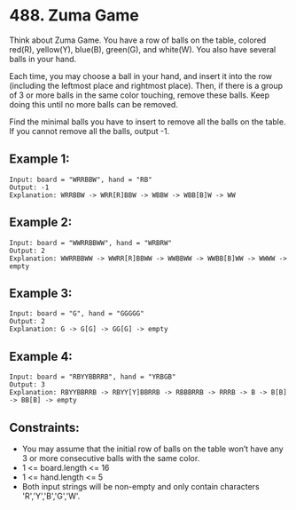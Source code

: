 # 488. Zuma Game

Think about Zuma Game. You have a row of balls on the table, colored red(R), yellow(Y), blue(B), green(G), and white(W). You also have several balls in your hand.

Each time, you may choose a ball in your hand, and insert it into the row (including the leftmost place and rightmost place). Then, if there is a group of 3 or more balls in the same color touching, remove these balls. Keep doing this until no more balls can be removed.

Find the minimal balls you have to insert to remove all the balls on the table. If you cannot remove all the balls, output -1.

## Example 1:

```
Input: board = "WRRBBW", hand = "RB"
Output: -1
Explanation: WRRBBW -> WRR[R]BBW -> WBBW -> WBB[B]W -> WW
```

## Example 2:

```
Input: board = "WWRRBBWW", hand = "WRBRW"
Output: 2
Explanation: WWRRBBWW -> WWRR[R]BBWW -> WWBBWW -> WWBB[B]WW -> WWWW -> empty
```

## Example 3:

```
Input: board = "G", hand = "GGGGG"
Output: 2
Explanation: G -> G[G] -> GG[G] -> empty 
```

## Example 4:

```
Input: board = "RBYYBBRRB", hand = "YRBGB"
Output: 3
Explanation: RBYYBBRRB -> RBYY[Y]BBRRB -> RBBBRRB -> RRRB -> B -> B[B] -> BB[B] -> empty 
``` 

## Constraints:

* You may assume that the initial row of balls on the table won’t have any 3 or more consecutive balls with the same color.
* 1 <= board.length <= 16
* 1 <= hand.length <= 5
* Both input strings will be non-empty and only contain characters 'R','Y','B','G','W'.